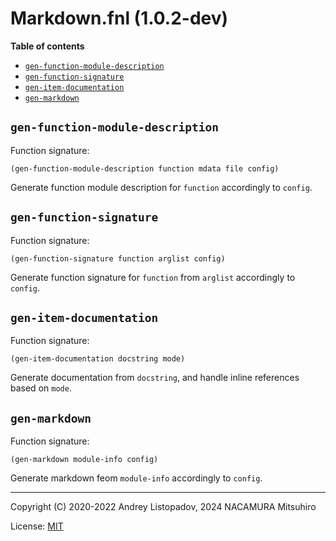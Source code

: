 # Markdown.fnl (1.0.2-dev)

**Table of contents**

- [`gen-function-module-description`](#gen-function-module-description)
- [`gen-function-signature`](#gen-function-signature)
- [`gen-item-documentation`](#gen-item-documentation)
- [`gen-markdown`](#gen-markdown)

## `gen-function-module-description`
Function signature:

```
(gen-function-module-description function mdata file config)
```

Generate function module description for `function` accordingly to `config`.

## `gen-function-signature`
Function signature:

```
(gen-function-signature function arglist config)
```

Generate function signature for `function` from `arglist` accordingly to `config`.

## `gen-item-documentation`
Function signature:

```
(gen-item-documentation docstring mode)
```

Generate documentation from `docstring`, and handle inline references
based on `mode`.

## `gen-markdown`
Function signature:

```
(gen-markdown module-info config)
```

Generate markdown feom `module-info` accordingly to `config`.


---

Copyright (C) 2020-2022 Andrey Listopadov, 2024 NACAMURA Mitsuhiro

License: [MIT](https://git.sr.ht/~m15a/fnldoc/tree/main/item/LICENSE)


<!-- Generated with Fnldoc 1.0.2-dev
     https://sr.ht/~m15a/fnldoc/ -->

